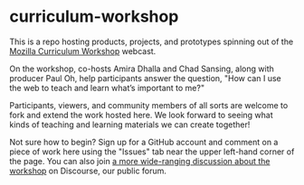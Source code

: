 # curriculum-workshop
This is a repo hosting products, projects, and prototypes spinning out of the [Mozilla Curriculum Workshop](https://teach.mozilla.org/community/curriculum-workshop/) webcast.

On the workshop, co-hosts Amira Dhalla and Chad Sansing, along with producer Paul Oh, help participants answer the question, "How can I use the web to teach and learn what’s important to me?"

Participants, viewers, and community members of all sorts are welcome to fork and extend the work hosted here. We look forward to seeing what kinds of teaching and learning materials we can create together!

Not sure how to begin? Sign up for a GitHub account and comment on a piece of work here using the "Issues" tab near the upper left-hand corner of the page. You can also join [a more wide-ranging discussion about the workshop](https://discourse.webmaker.org/c/mozilla-curriculum-workshop) on Discourse, our public forum.

